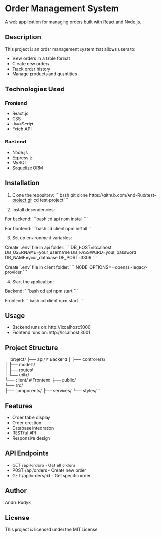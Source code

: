 # Order Management System

A web application for managing orders built with React and Node.js.

## Description

This project is an order management system that allows users to:

- View orders in a table format
- Create new orders
- Track order history
- Manage products and quantities

## Technologies Used

### Frontend

- React.js
- CSS
- JavaScript
- Fetch API

### Backend

- Node.js
- Express.js
- MySQL
- Sequelize ORM

## Installation

1. Clone the repository:
   \`\`\`bash
   git clone https://github.com/And-Rud/test-project.git
   cd test-project
   \`\`\`

2. Install dependencies:

For backend:
\`\`\`bash
cd api
npm install
\`\`\`

For frontend:
\`\`\`bash
cd client
npm install
\`\`\`

3. Set up environment variables:

Create \`.env\` file in api folder:
\`\`\`
DB_HOST=localhost
DB_USERNAME=your_username
DB_PASSWORD=your_password
DB_NAME=your_database
DB_PORT=3306
\`\`\`

Create \`.env\` file in client folder:
\`\`\`
NODE_OPTIONS=--openssl-legacy-provider
\`\`\`

4. Start the application:

Backend:
\`\`\`bash
cd api
npm start
\`\`\`

Frontend:
\`\`\`bash
cd client
npm start
\`\`\`

## Usage

- Backend runs on: http://localhost:5000
- Frontend runs on: http://localhost:3001

## Project Structure

\`\`\`
project/
├── api/ # Backend
│ ├── controllers/  
│ ├── models/  
│ ├── routes/  
│ └── utils/  
└── client/ # Frontend
├── public/  
 └── src/  
 ├── components/
├── services/
└── styles/
\`\`\`

## Features

- Order table display
- Order creation
- Database integration
- RESTful API
- Responsive design

## API Endpoints

- GET /api/orders - Get all orders
- POST /api/orders - Create new order
- GET /api/orders/:id - Get specific order

## Author

Andrii Rudyk

## License

This project is licensed under the MIT License
